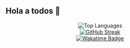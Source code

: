 ## Hola a todos 👋

<div align="center">

![Top Languages](https://github-readme-stats.vercel.app/api/top-langs/?username=LovisottoSantiago)
<br>
[![GitHub Streak](https://streak-stats.demolab.com?user=LovisottoSantiago&theme=monokai&date_format=j%20M%5B%20Y%5D&type=svg)](https://git.io/streak-stats)
<br>
[![Wakatime Badge](https://wakatime.com/badge/user/2c637c62-33b6-466c-8ef4-ec0e42de03a2.svg)](https://wakatime.com/@2c637c62-33b6-466c-8ef4-ec0e42de03a2)

</div>
